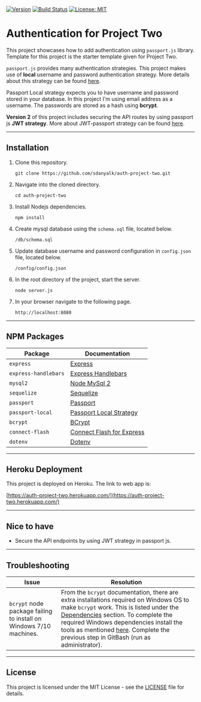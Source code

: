 [![Version](https://img.shields.io/badge/version-2.0.0-blue.svg)](CHANGELOG.md)
[![Build Status](https://travis-ci.com/sdanyalk/auth-project-two.svg?branch=master)](https://travis-ci.com/sdanyalk/auth-project-two)
[![License: MIT](https://img.shields.io/badge/License-MIT-yellow.svg)](license)

# Authentication for Project Two
This project showcases how to add authentication using `passport.js` library. Template for this project is the starter template given for Project Two.

`passport.js` provides many authentication strategies. This project makes use of **local** username and password authentication strategy. More details about this strategy can be found [here](http://www.passportjs.org/packages/passport-local/).

Passport Local strategy expects you to have username and password stored in your database. In this project I'm using email address as a username. The passwords are stored as a hash using **bcrypt**.

**Version 2** of this project includes securing the API routes by using passport js **JWT strategy**. More about JWT-passport strategy can be found [here](http://www.passportjs.org/packages/passport-jwt/).

---

## Installation

1. Clone this repository.
    ```
    git clone https://github.com/sdanyalk/auth-project-two.git
    ```
1. Navigate into the cloned directory.
    ```
    cd auth-project-two
    ```
1. Install Nodejs dependencies.
    ```
    npm install
    ```
1. Create mysql database using the `schema.sql` file, located below.
    ```
    /db/schema.sql
    ```
1. Update database username and password configuration in `config.json` file, located below.
    ```
    /config/config.json
    ```
1. In the root directory of the project, start the server.
    ```
    node server.js
    ```
1. In your browser navigate to the following page.
    ```
    http://localhost:8080
    ```
---

## NPM Packages

| Package | Documentation |
| ----------- | ----------- |
| `express` | [Express](https://www.npmjs.com/package/express) |
| `express-handlebars` | [Express Handlebars](https://www.npmjs.com/package/express-handlebars) |
| `mysql2` | [Node MySql 2](https://www.npmjs.com/package/mysql2) |
| `sequelize` | [Sequelize](https://www.npmjs.com/package/sequelize) |
| `passport` | [Passport](https://www.npmjs.com/package/passport) |
| `passport-local` | [Passport Local Strategy](https://www.npmjs.com/package/passport-local) |
| `bcrypt` | [BCrypt](https://www.npmjs.com/package/bcrypt) |
| `connect-flash` | [Connect Flash for Express](https://www.npmjs.com/package/connect-flash) |
| `dotenv` | [Dotenv](https://www.npmjs.com/package/dotenv) |

---

## Heroku Deployment

This project is deployed on Heroku. The link to web app is:

[https://auth-project-two.herokuapp.com/](https://auth-project-two.herokuapp.com/)

---

## Nice to have

- Secure the API endpoints by using JWT strategy in passport js.
---

## Troubleshooting

| Issue | Resolution
| ----------- | ----------- |
| `bcrypt` node package failing to install on Windows 7/10 machines. | From the `bcrypt` documentation, there are extra installations required on Windows OS to make `bcrypt` work. This is listed under the [Dependencies](https://www.npmjs.com/package/bcrypt#dependencies) section. To complete the required Windows dependencies install the tools as mentioned [here](https://github.com/kelektiv/node.bcrypt.js/wiki/Installation-Instructions#microsoft-windows). Complete the previous step in GitBash (run as administrator).|

---

## License

This project is licensed under the MIT License - see the [LICENSE](LICENSE) file for details.
